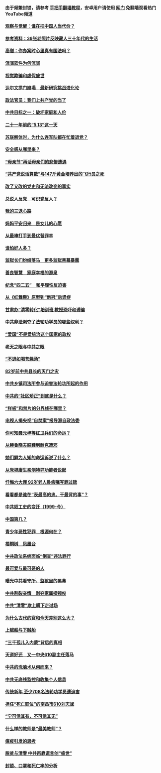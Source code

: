 #### 由于频繁封锁，请参考 [手把手翻墙教程](https://github.com/gfw-breaker/guides/wiki/)，安卓用户请使用 [网门](https://github.com/gfw-breaker/nogfw/blob/master/dl.md?t=06162001) 免翻墙观看热门YouTube频道 

#### [观察与觉醒：谁在把中国人当代价？](../pages/19/426987.md?t=06162001) 

#### [参考资料：39张老照片反映藏人三十年代的生活](../pages/19/426471.md?t=06162001) 

#### [高僧：你办案时心里真有国法吗？](../pages/19/426530.md?t=06162001) 

#### [流氓软件为何流氓](../pages/19/426531.md?t=06162001) 

#### [视觉欺骗和虚假盛世](../pages/19/426443.md?t=06162001) 

#### [达尔文拱门崩塌　最新研究挑战进化论](../pages/19/426009.md?t=06162001) 

#### [政法官员：我们上共产党的当了](../pages/19/425351.md?t=06162001) 

#### [中共目标之一：破坏家庭和人伦](../pages/19/424454.md?t=06162001) 

#### [二十一年前的“5.13”这一天](../pages/19/424814.md?t=06162001) 

#### [苏联解体时，为什么连军队都在忙着退党？](../pages/19/424335.md?t=06162001) 

#### [安全感从哪里来？](../pages/19/424336.md?t=06162001) 

#### [“母亲节”再话母亲们的悲惨遭遇](../pages/19/424234.md?t=06162001) 

#### [“共产党说话算数”与147斤黄金培养出的飞行员之死](../pages/19/424115.md?t=06162001) 

#### [改了又改的党史和无法改变的事实](../pages/19/424037.md?t=06162001) 

#### [总说人反党　可识党反人？](../pages/19/423820.md?t=06162001) 

#### [我的三退心路](../pages/19/423876.md?t=06162001) 

#### [妈妈平安归来　是女儿的心愿](../pages/19/423947.md?t=06162001) 

#### [从最棒打手到最优替罪羊](../pages/19/423819.md?t=06162001) 

#### [谁怕好人多？](../pages/19/423774.md?t=06162001) 

#### [监狱长们纷纷落马　更多监狱黑幕暴露](../pages/19/423787.md?t=06162001) 

#### [善良智慧　家庭幸福的源泉](../pages/19/423632.md?t=06162001) 

#### [纪念“四二五”　和平理性反迫害](../pages/19/423660.md?t=06162001) 

#### [从《红舞鞋》原型到“新冠”后遗症](../pages/19/423509.md?t=06162001) 

#### [甘肃办“清零转化”培训班 教授恐吓和诱骗](../pages/19/423498.md?t=06162001) 

#### [中共非法剥夺了法轮功学员的哪些权利？](../pages/19/423392.md?t=06162001) 

#### [“爱国”不是爱统治这个国家的政权](../pages/19/423029.md?t=06162001) 

#### [老天之眼与中共之眼](../pages/19/423378.md?t=06162001) 

#### [“不退如喝苍蝇汤”](../pages/19/423287.md?t=06162001) 

#### [82岁前中共县长的灭门之灾](../pages/19/423055.md?t=06162001) 

#### [中共乡镇司法所参与迫害法轮功所起的作用](../pages/19/423064.md?t=06162001) 

#### [中共的“社区矫正”到底是什么？](../pages/19/422870.md?t=06162001) 

#### [“样板”和禁片的分界线在哪里？](../pages/19/422704.md?t=06162001) 

#### [电视人揭央视“自焚案”报导源自政法委](../pages/19/422770.md?t=06162001) 

#### [你可知聂元梓等红卫兵们的命运？](../pages/19/422848.md?t=06162001) 

#### [从赫鲁晓夫脱鞋到耐克遭邪](../pages/19/422826.md?t=06162001) 

#### [她们鲜为人知的命运诉说了什么？](../pages/19/422754.md?t=06162001) 

#### [从党棍康生亲测特异功能者说起](../pages/19/422657.md?t=06162001) 

#### [忏悔六大罪 92岁老人卧病嘱写罪过碑](../pages/19/422750.md?t=06162001) 

#### [看看都是谁在“表最高的忠、干最背的事”？](../pages/19/422703.md?t=06162001) 

#### [中共奴工史的变迁（1999-今）](../pages/19/422656.md?t=06162001) 

#### [中国第几？](../pages/19/422496.md?t=06162001) 

#### [青少年恶性犯罪　根源何在？](../pages/19/422449.md?t=06162001) 

#### [梧桐树　凤凰台](../pages/19/422442.md?t=06162001) 

#### [中共政法系统面临“倒查”违法罪行](../pages/19/422497.md?t=06162001) 

#### [最可爱与最可恶的人](../pages/19/422448.md?t=06162001) 

#### [曝光中共看守所、监狱里的黑幕](../pages/19/422390.md?t=06162001) 

#### [中共割裂亲情　剥夺家属探视权](../pages/19/422364.md?t=06162001) 

#### [中共“清零”欺上瞒下走过场](../pages/19/422306.md?t=06162001) 

#### [为什么古代的官和今天差别这么大？](../pages/19/422228.md?t=06162001) 

#### [上贼船与下贼船](../pages/19/422276.md?t=06162001) 

#### [“三千孤儿入内蒙”背后的真相](../pages/19/422229.md?t=06162001) 

#### [天道好还　又一中央610副主任落马](../pages/19/422155.md?t=06162001) 

#### [中共的洗脑术从何而来？](../pages/19/422154.md?t=06162001) 

#### [中共无底线监控和收集个人信息](../pages/19/422039.md?t=06162001) 

#### [传统新年 至少708名法轮功学员遭迫害](../pages/19/421946.md?t=06162001) 

#### [担任“死亡职位”的南昌市610刘志斌](../pages/19/421957.md?t=06162001) 

#### [“宁可信其有，不可信其无”](../pages/19/421691.md?t=06162001) 

#### [什么样的教师是“最美教师”？](../pages/19/421755.md?t=06162001) 

#### [瘟疫引发的思考](../pages/19/421594.md?t=06162001) 

#### [脱贫与清零 中共再靠谎言创“盛世”](../pages/19/421590.md?t=06162001) 

#### [封锁、口罩和死亡率的分析](../pages/19/421495.md?t=06162001) 


